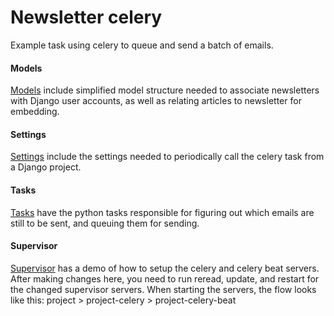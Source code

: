 # Newsletter celery

Example task using celery to queue and send a batch of emails.

#### Models
[Models](https://github.com/bradster45/general-snippets/blob/master/newsletter_celery/models.py) include simplified model structure needed to associate newsletters with Django user accounts, as well as relating articles to newsletter for embedding.

#### Settings
[Settings](https://github.com/bradster45/general-snippets/blob/master/newsletter_celery/settings.py) include the settings needed to periodically call the celery task from a Django project.

#### Tasks
[Tasks](https://github.com/bradster45/general-snippets/blob/master/newsletter_celery/tasks.py) have the python tasks responsible for figuring out which emails are still to be sent, and queuing them for sending.

#### Supervisor
[Supervisor](https://github.com/bradster45/general-snippets/blob/master/newsletter_celery/supervisor.conf) has a demo of how to setup the celery and celery beat servers. After making changes here, you need to run reread, update, and restart for the changed supervisor servers.
When starting the servers, the flow looks like this: project > project-celery > project-celery-beat

